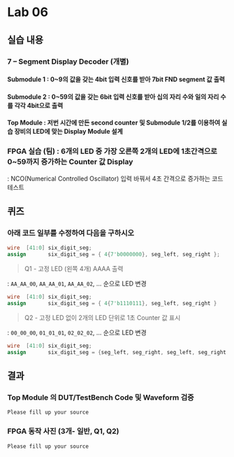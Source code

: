 # Lab 06

## 실습 내용

### **7 – Segment Display Decoder (개별)**

#### **Submodule 1** : 0~9의 값을 갖는 4bit 입력 신호를 받아 7bit FND  segment  값 출력

#### **Submodule 2** : 0~59의 값을 갖는 6bit 입력 신호를 받아 십의 자리 수와 일의 자리 수를 각각 4bit으로 출력

#### **Top Module** : 저번 시간에 만든 second counter  및 Submodule 1/2를 이용하여 실습 장비의 LED에 맞는 Display Module 설계

### FPGA 실습 (팀) : 6개의 LED 중 가장 오른쪽 2개의 LED에 1초간격으로 0~59까지 증가하는 Counter 값 Display

: NCO(Numerical Controlled Oscillator) 입력 바꿔서 4초 간격으로 증가하는 코드 테스트

## 퀴즈

### 아래 코드 일부를 수정하여 다음을 구하시오 

 ```verilog 
wire  [41:0] six_digit_seg; 
assign       six_digit_seg = { 4{7'b0000000}, seg_left, seg_right };
``` 
 > Q1 - 고정 LED (왼쪽 4개) AAAA 출력 

: `AA_AA_00`, `AA_AA_01`, `AA_AA_02`, … 순으로 LED 변경

```verilog 
wire  [41:0] six_digit_seg; 
assign       six_digit_seg = { 4{7'b1110111}, seg_left, seg_right }
```

> Q2 - 고정 LED 없이 2개의 LED 단위로 1초 Counter 값 표시 

: `00_00_00`, `01_01_01`, `02_02_02`, … 순으로 LED 변경

```verilog 
wire  [41:0] six_digit_seg; 
assign       six_digit_seg = {seg_left, seg_right, seg_left, seg_right , seg_left, seg_right };
```

## 결과 

### **Top Module 의 DUT/TestBench Code 및 Waveform 검증**

`Please fill up your source`

### **FPGA 동작 사진 (3개- 일반, Q1, Q2)**

`Please fill up your source`